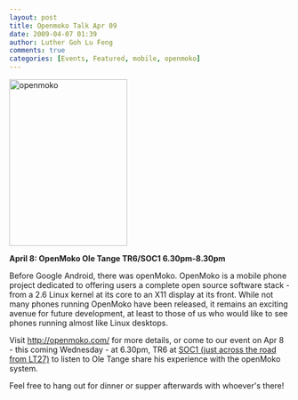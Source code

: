 ```yaml
---
layout: post
title: Openmoko Talk Apr 09
date: 2009-04-07 01:39
author: Luther Goh Lu Feng
comments: true
categories: [Events, Featured, mobile, openmoko]
---
```

<a href="http://linuxNUS.org/wp-content/uploads/2009/04/openmoko.jpg"><img src="http://linuxNUS.org/wp-content/uploads/2009/04/openmoko-212x300.jpg" alt="openmoko" title="openmoko" width="212" height="300" class="aligncenter size-medium wp-image-470" /></a>

<strong>April 8:
OpenMoko
Ole Tange
TR6/SOC1
6.30pm-8.30pm</strong>

Before Google Android, there was openMoko. OpenMoko is a mobile phone project dedicated to offering users a complete open source software stack - from a 2.6 Linux kernel at its core to an X11 display at its front. While not many phones running OpenMoko have been released, it remains an exciting avenue for future development, at least to those of us who would like to see phones running almost like Linux desktops.

Visit <a href="http://openmoko.com/">http://openmoko.com/</a> for more details, or come to our event on Apr 8 - this coming Wednesday - at 6.30pm, TR6 at <a href="http://linuxnus.org/locate-us/">SOC1 (just across the road from LT27)</a> to listen to Ole Tange share his experience with the openMoko system.

Feel free to hang out for dinner or supper afterwards with whoever's there!
